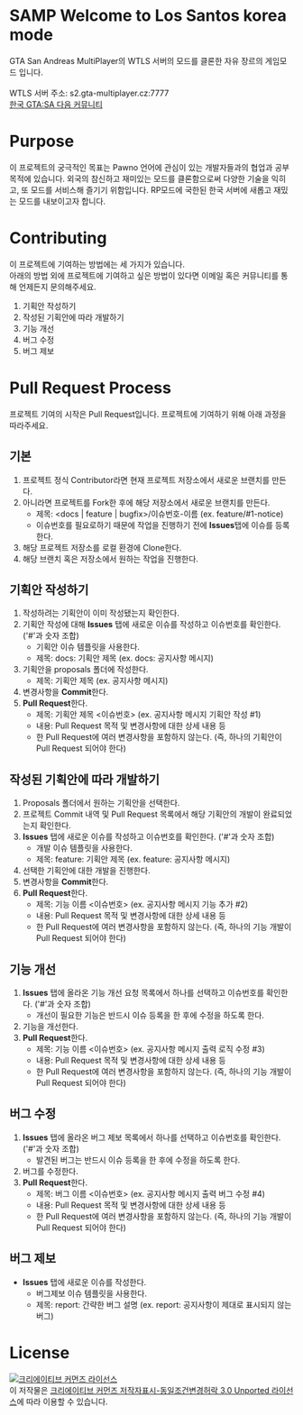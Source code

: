 # SAMP Welcome to Los Santos korea mode
GTA San Andreas MultiPlayer의 WTLS 서버의 모드를 클론한 자유 장르의 게임모드 입니다. <br><br>
WTLS 서버 주소: s2.gta-multiplayer.cz:7777 <br>
[한국 GTA:SA 다음 커뮤니티](http://cafe.daum.net/GTA2)

# Purpose
이 프로젝트의 궁극적인 목표는 Pawno 언어에 관심이 있는 개발자들과의 협업과 공부 목적에 있습니다.
외국의 참신하고 재미있는 모드를 클론함으로써 다양한 기술을 익히고, 또 모드를 서비스해 즐기기 위함입니다.
RP모드에 국한된 한국 서버에 새롭고 재밌는 모드를 내보이고자 합니다.

# Contributing
이 프로젝트에 기여하는 방법에는 세 가지가 있습니다.<br>
아래의 방법 외에 프로젝트에 기여하고 싶은 방법이 있다면 이메일 혹은 커뮤니티를 통해 언제든지 문의해주세요.
1. 기획안 작성하기
2. 작성된 기획안에 따라 개발하기
3. 기능 개선
4. 버그 수정
5. 버그 제보

# Pull Request Process
프로젝트 기여의 시작은 Pull Request입니다. 프로젝트에 기여하기 위해 아래 과정을 따라주세요.

## 기본
1. 프로젝트 정식 Contributor라면 현재 프로젝트 저장소에서 새로운 브랜치를 만든다.
2. 아니라면 프로젝트를 Fork한 후에 해당 저장소에서 새로운 브랜치를 만든다.
    * 제목: <docs | feature | bugfix>/이슈번호-이름 (ex. feature/#1-notice)
    * 이슈번호를 필요로하기 때문에 작업을 진행하기 전에 **Issues**탭에 이슈를 등록한다.
3. 해당 프로젝트 저장소를 로컬 환경에 Clone한다.
4. 해당 브랜치 혹은 저장소에서 원하는 작업을 진행한다.

## 기획안 작성하기
1. 작성하려는 기획안이 이미 작성됐는지 확인한다.
2. 기획안 작성에 대해 **Issues** 탭에 새로운 이슈를 작성하고 이슈번호를 확인한다. ('#'과 숫자 조합)
    * 기획안 이슈 템플릿을 사용한다.
    * 제목: docs: 기획안 제목 (ex. docs: 공지사항 메시지)
3. 기획안을 proposals 폴더에 작성한다.
    * 제목: 기획안 제목 (ex. 공지사항 메시지)
4. 변경사항을 **Commit**한다.
5. **Pull Request**한다.
    * 제목: 기획안 제목 <이슈번호> (ex. 공지사항 메시지 기획안 작성 #1)
    * 내용: Pull Request 목적 및 변경사항에 대한 상세 내용 등
    * 한 Pull Request에 여러 변경사항을 포함하지 않는다. (즉, 하나의 기획안이 Pull Request 되어야 한다)
 
## 작성된 기획안에 따라 개발하기
1. Proposals 폴더에서 원하는 기획안을 선택한다.
2. 프로젝트 Commit 내역 및 Pull Request 목록에서 해당 기획안의 개발이 완료되었는지 확인한다.
3. **Issues** 탭에 새로운 이슈를 작성하고 이슈번호를 확인한다. ('#'과 숫자 조합)
    * 개발 이슈 템플릿을 사용한다.
    * 제목: feature: 기획안 제목 (ex. feature: 공지사항 메시지)
4. 선택한 기획안에 대한 개발을 진행한다.
5. 변경사항을 **Commit**한다.
6. **Pull Request**한다.
    * 제목: 기능 이름 <이슈번호> (ex. 공지사항 메시지 기능 추가 #2)
    * 내용: Pull Request 목적 및 변경사항에 대한 상세 내용 등
    * 한 Pull Request에 여러 변경사항을 포함하지 않는다. (즉, 하나의 기능 개발이 Pull Request 되어야 한다)

## 기능 개선 
1. **Issues** 탭에 올라온 기능 개선 요청 목록에서 하나를 선택하고 이슈번호를 확인한다. ('#'과 숫자 조합)
    * 개선이 필요한 기능은 반드시 이슈 등록을 한 후에 수정을 하도록 한다.
2. 기능을 개선한다.
3. **Pull Request**한다.
    * 제목: 기능 이름 <이슈번호> (ex. 공지사항 메시지 출력 로직 수정 #3)
    * 내용: Pull Request 목적 및 변경사항에 대한 상세 내용 등
    * 한 Pull Request에 여러 변경사항을 포함하지 않는다. (즉, 하나의 기능 개발이 Pull Request 되어야 한다)

## 버그 수정
1. **Issues** 탭에 올라온 버그 제보 목록에서 하나를 선택하고 이슈번호를 확인한다. ('#'과 숫자 조합)
    * 발견된 버그는 반드시 이슈 등록을 한 후에 수정을 하도록 한다.
2. 버그를 수정한다.
3. **Pull Request**한다.
    * 제목: 버그 이름 <이슈번호> (ex. 공지사항 메시지 출력 버그 수정 #4)
    * 내용: Pull Request 목적 및 변경사항에 대한 상세 내용 등
    * 한 Pull Request에 여러 변경사항을 포함하지 않는다. (즉, 하나의 기능 개발이 Pull Request 되어야 한다)

## 버그 제보
* **Issues** 탭에 새로운 이슈를 작성한다.
    * 버그제보 이슈 템플릿을 사용한다.
    * 제목: report: 간략한 버그 설명 (ex. report: 공지사항이 제대로 표시되지 않는 버그)

# License
<a rel="license" href="http://creativecommons.org/licenses/by-sa/3.0/"><img alt="크리에이티브 커먼즈 라이선스" style="border-width:0" src="https://i.creativecommons.org/l/by-sa/3.0/88x31.png" /></a><br />이 저작물은 <a rel="license" href="http://creativecommons.org/licenses/by-sa/3.0/">크리에이티브 커먼즈 저작자표시-동일조건변경허락 3.0 Unported 라이선스</a>에 따라 이용할 수 있습니다.
